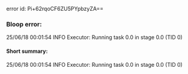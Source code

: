 error id: Pi+62rqoCF6ZU5PYpbzyZA==
### Bloop error:

25/06/18 00:01:54 INFO Executor: Running task 0.0 in stage 0.0 (TID 0)
#### Short summary: 

25/06/18 00:01:54 INFO Executor: Running task 0.0 in stage 0.0 (TID 0)